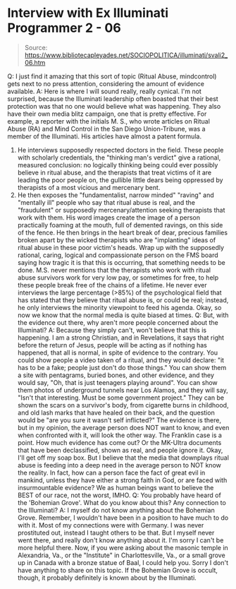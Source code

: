 # Interview with Ex Illuminati Programmer 2 - 06

> Source: https://www.bibliotecapleyades.net/SOCIOPOLITICA/illuminati/svali2_06.htm

Q: I just find it amazing that this sort of topic (Ritual Abuse, mindcontrol) gets next to no press attention, considering the amount
of evidence available.
A: Here is where I will sound really, really cynical. I'm not
surprised, because the Illuminati leadership often boasted that
their best protection was that no one would believe what was
happening. They also have their own media blitz campaign, one that
is pretty effective. For example, a reporter with the initials M.
S., who wrote articles on Ritual Abuse (RA) and
Mind Control in the
San Diego Union-Tribune, was a member of the Illuminati. His
articles have almost a patent formula.
1. He interviews supposedly respected doctors in the field. These
people with scholarly credentials, the "thinking man's verdict" give
a rational, measured conclusion: no logically thinking being could
ever possibly believe in ritual abuse, and the therapists that treat
victims of it are leading the poor people on, the gullible little
dears being oppressed by therapists of a most vicious and mercenary
bent.
2. He then exposes the "fundamentalist, narrow minded" "raving" and
"mentally ill" people who say that ritual abuse is real, and the
"fraudulent" or supposedly mercenary/attention seeking therapists
that work with them. His word images create the image of a person
practically foaming at the mouth, full of demented ravings, on this
side of the fence. He then brings in the heart break of dear,
precious families broken apart by the wicked therapists who are
"implanting" ideas of ritual abuse in these poor victim's heads.
Wrap up with the supposedly rational, caring, logical and
compassionate person on the FMS board saying how tragic it is that
this is occurring, that something needs to be done.
M.S. never mentions that the therapists who work with ritual abuse
survivors work for very low pay, or sometimes for free, to help
these people break free of the chains of a lifetime. He never ever
interviews the large percentage (>85%) of the psychological field
that has stated that they believe that ritual abuse is, or could be
real; instead, he only interviews the minority viewpoint to feed his
agenda.
Okay, so now we know that the normal media is quite biased at times.
Q: But, with the evidence out there, why aren't more people
concerned about the Illuminati?
A: Because they simply can't, won't believe that this is happening.
I am a strong Christian, and in Revelations, it says that right
before the return of Jesus, people will be acting as if nothing has
happened, that all is normal, in spite of evidence to the contrary.
You could show people a video taken of a ritual, and they would
declare:
"it has to be a fake; people just don't do those things."
You can show them a site with pentagrams, buried bones, and other
evidence, and they would say, "Oh, that is just teenagers playing
around". You can show them photos of underground tunnels near Los
Alamos, and they will say, "Isn't that interesting. Must be some
government project." They can be shown the scars on a survivor's
body, from cigarette burns in childhood, and old lash marks that
have healed on their back, and the question would be "are you sure
it wasn't self inflicted?"
The evidence is there, but in my opinion,
the average person does
NOT want to know, and even when confronted with it, will look the
other way.
The Franklin case is a point. How much evidence has come out? Or the
MK-Ultra documents that have been declassified, shown as real, and
people ignore it.
Okay, I'll get off my soap box. But I believe that the media that
downplays ritual abuse is feeding into a deep need in the average
person to NOT know the reality. In fact, how can a person face the
fact of great evil in mankind, unless they have either a strong
faith in God, or are faced with insurmountable evidence? We as human
beings want to believe the BEST of our race, not the worst, IMHO.
Q: You probably have heard of the 'Bohemian Grove'. What do you know
about this? Any connection to the Illuminati?
A: I myself do not know anything about the Bohemian Grove. Remember,
I wouldn't have been in a position to have much to do with it. Most
of my connections were with Germany. I was never prostituted out,
instead I taught others to be that. But I myself never went there,
and really don't know anything about it. I'm sorry I can't be more
helpful there.
Now, if you were asking about the masonic temple in Alexandria, Va.,
or the "Institute" in Charlottesville, Va., or a small grove up in
Canada with a bronze statue of Baal, I could help you. Sorry I don't
have anything to share on this topic. If the Bohemian Grove is
occult, though, it probably definitely is known about by the
Illuminati.
